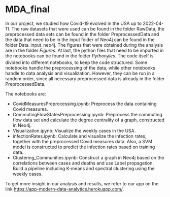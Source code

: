 # MDA_final
In our project, we studied how Covid-19 evolved in the USA up to 2022-04-11. The raw datasets that were used can be found in the folder RawData, the preprocessed data sets can be found in the folder PreprocessedData and the data that need to be in the input folder of Neo4j can be found in the folder Data_input_neo4j. The figures that were obtained during the analysis are in the folder $Figures$. At last, the python files that need to be imported in the notebooks can be found in the folder $Python_files$. The code itself is divided into different notebooks, to keep the code structured. Some notebooks handle the preprocessing of the data, while other notebooks handle to data analysis and visualization. However, they can be run in a random order, since all necessary preprocessed data is already in the folder PreprocessedData.

The notebooks are:
  - CovidMeasuresPreprocessing.ipynb: Preprocess the data containing Covid measures.
  - CommutingFlowStatesPreprocessing.ipynb: Preprocess the commuting flow data set and calculate the degree centrality of a graph, constructed in Neo4j.
  - Visualization.ipynb: Visualize the weekly cases in the USA.
  - infectionRates.ipynb: Calculate and visualize the infection rates, together with the preprocessed Covid measures data. Also, a SVM model is constructed to predict the infection rates based on training data. 
  - Clustering_Communities.ipynb: Construct a graph in Neo4j based on the correlations between cases and deaths and use Label propagation. Build a pipeline including K-means and spectral clustering using the weekly cases.

To get more insight in our analysis and results, we refer to our app on the link https://app-modern-data-analytics.herokuapp.com/.
